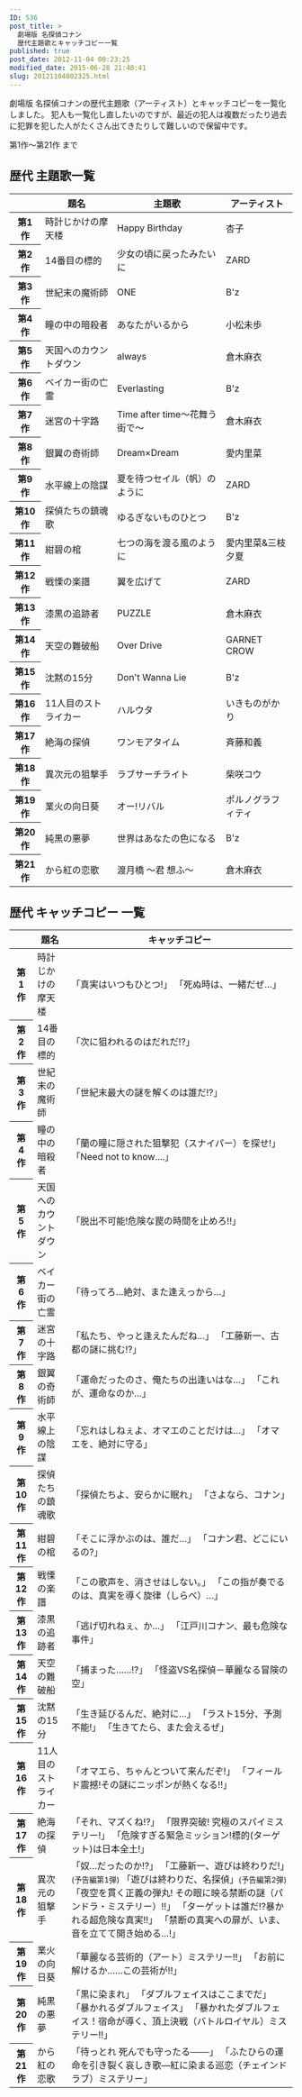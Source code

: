 ```yaml
---
ID: 536
post_title: >
  劇場版 名探偵コナン
  歴代主題歌とキャッチコピー一覧
published: true
post_date: 2012-11-04 00:23:25
modified_date: 2015-06-28 21:40:41
slug: 20121104002325.html
---
```

劇場版 名探偵コナンの歴代主題歌（アーティスト）とキャッチコピーを一覧化しました。
犯人も一覧化し直したいのですが、最近の犯人は複数だったり過去に犯罪を犯した人がたくさん出てきたりして難しいので保留中です。
<!--more-->
第1作～第21作 まで

<h2>歴代 主題歌一覧</h2>

<table class="table table-hover">
<thead>
<tr>
    <th></th>
    <th>題名</th>
    <th>主題歌</th>
    <th>アーティスト</th>
</tr>
</thead>
<tbody>
<tr>
    <th>第1作</th>
    <td>時計じかけの摩天楼 </td>
    <td>Happy Birthday </td>
    <td>杏子 </td>
</tr>
<tr>
    <th>第2作</th>
    <td>14番目の標的 </td>
    <td>少女の頃に戻ったみたいに </td>
    <td>ZARD </td>
</tr>
<tr>
    <th>第3作</th>
    <td>世紀末の魔術師 </td>
    <td>ONE </td>
    <td>B'z </td>
</tr>
<tr>
    <th>第4作</th>
    <td>瞳の中の暗殺者 </td>
    <td>あなたがいるから </td>
    <td>小松未歩 </td>
</tr>
<tr>
    <th>第5作</th>
    <td>天国へのカウントダウン </td>
    <td>always </td>
    <td>倉木麻衣 </td>
</tr>
<tr>
    <th>第6作</th>
    <td>ベイカー街の亡霊 </td>
    <td>Everlasting </td>
    <td>B'z </td>
</tr>
<tr>
    <th>第7作</th>
    <td>迷宮の十字路 </td>
    <td>Time after time〜花舞う街で〜 </td>
    <td>倉木麻衣 </td>
</tr>
<tr>
    <th>第8作</th>
    <td>銀翼の奇術師 </td>
    <td>Dream×Dream </td>
    <td>愛内里菜 </td>
</tr>
<tr>
    <th>第9作</th>
    <td>水平線上の陰謀 </td>
    <td>夏を待つセイル（帆）のように </td>
    <td>ZARD </td>
</tr>
<tr>
    <th>第10作</th>
    <td>探偵たちの鎮魂歌 </td>
    <td>ゆるぎないものひとつ </td>
    <td>B'z </td>
</tr>
<tr>
    <th>第11作</th>
    <td>紺碧の棺 </td>
    <td>七つの海を渡る風のように </td>
    <td>愛内里菜&三枝夕夏 </td>
</tr>
<tr>
    <th>第12作</th>
    <td>戦慄の楽譜 </td>
    <td>翼を広げて </td>
    <td>ZARD </td>
</tr>
<tr>
    <th>第13作</th>
    <td>漆黒の追跡者 </td>
    <td>PUZZLE </td>
    <td>倉木麻衣 </td>
</tr>
<tr>
    <th>第14作</th>
    <td>天空の難破船 </td>
    <td>Over Drive </td>
    <td>GARNET CROW </td>
</tr>
<tr>
    <th>第15作</th>
    <td>沈黙の15分 </td>
    <td>Don't Wanna Lie </td>
    <td>B'z </td>
</tr>
<tr>
    <th>第16作</th>
    <td>11人目のストライカー </td>
    <td>ハルウタ </td>
    <td>いきものがかり </td>
</tr>
<tr>
    <th>第17作</th>
    <td>絶海の探偵</td>
    <td>ワンモアタイム</td>
    <td>斉藤和義</td>
</tr>
<tr>
    <th>第18作</th>
    <td>異次元の狙撃手</td>
    <td>ラブサーチライト</td>
    <td>柴咲コウ</td>
</tr>
<tr>
    <th>第19作</th>
    <td>業火の向日葵</td>
    <td>オー!リバル</td>
    <td>ポルノグラフィティ</td>
</tr>
<tr>
    <th>第20作</th>
    <td>純黒の悪夢</td>
    <td>世界はあなたの色になる</td>
    <td>B'z</td>
</tr>
<tr>
    <th>第21作</th>
    <td>から紅の恋歌</td>
    <td>渡月橋 〜君 想ふ〜</td>
    <td>倉木麻衣</td>
</tr>
</tbody>
</table>

<h2>歴代 キャッチコピー 一覧</h2>

<table class="table table-hover">
<thead>
<tr>
    <th></th>
    <th>題名</th>
    <th>キャッチコピー</th>
</tr>
</thead>
<tbody>
<tr>
    <th>第1作</th>
    <td>時計じかけの摩天楼 </td>
    <td>「真実はいつもひとつ!」
    「死ぬ時は、一緒だぜ…」 </td>
</tr>
<tr>
    <th>第2作</th>
    <td>14番目の標的 </td>
    <td>「次に狙われるのはだれだ!?」 </td>
</tr>
<tr>
    <th>第3作</th>
    <td>世紀末の魔術師 </td>
    <td>「世紀末最大の謎を解くのは誰だ!?」 </td>
</tr>
<tr>
    <th>第4作</th>
    <td>瞳の中の暗殺者 </td>
    <td>「蘭の瞳に隠された狙撃犯（スナイパー）を探せ!」
    「Need not to know....」 </td>
</tr>
<tr>
    <th>第5作</th>
    <td>天国へのカウントダウン </td>
    <td>「脱出不可能!危険な罠の時間を止めろ!!」 </td>
</tr>
<tr>
    <th>第6作</th>
    <td>ベイカー街の亡霊 </td>
    <td>「待ってろ…絶対、また逢えっから…」 </td>
</tr>
<tr>
    <th>第7作</th>
    <td>迷宮の十字路 </td>
    <td>「私たち、やっと逢えたんだね…」
    「工藤新一、古都の謎に挑む!?」 </td>
</tr>
<tr>
    <th>第8作</th>
    <td>銀翼の奇術師 </td>
    <td>「運命だったのさ、俺たちの出逢いはな…」
    「これが、運命なのか…」 </td>
</tr>
<tr>
    <th>第9作</th>
    <td>水平線上の陰謀 </td>
    <td>「忘れはしねぇよ、オマエのことだけは…」
    「オマエを、絶対に守る」 </td>
</tr>
<tr>
    <th>第10作</th>
    <td>探偵たちの鎮魂歌 </td>
    <td>「探偵たちよ、安らかに眠れ」
    「さよなら、コナン」 </td>
</tr>
<tr>
    <th>第11作</th>
    <td>紺碧の棺 </td>
    <td>「そこに浮かぶのは、誰だ…」
    「コナン君、どこにいるの?」 </td>
</tr>
<tr>
    <th>第12作</th>
    <td>戦慄の楽譜 </td>
    <td>「この歌声を、消させはしない。」
    「この指が奏でるのは、真実を導く旋律（しらべ）…」 </td>
</tr>
<tr>
    <th>第13作</th>
    <td>漆黒の追跡者 </td>
    <td>「逃げ切れねぇ、か…」
    「江戸川コナン、最も危険な事件」 </td>
</tr>
<tr>
    <th>第14作</th>
    <td>天空の難破船 </td>
    <td>「捕まった……!?」
    「怪盗VS名探偵－華麗なる冒険の空」 </td>
</tr>
<tr>
    <th>第15作</th>
    <td>沈黙の15分 </td>
    <td>「生き延びるんだ、絶対に…」
    「ラスト15分、予測不能!」
    「生きてたら、また会えるぜ」 </td>
</tr>
<tr>
    <th>第16作</th>
    <td>11人目のストライカー </td>
    <td>「オマエら、ちゃんとついて来んだぞ!」
    「フィールド震撼!その謎にニッポンが熱くなる!!」 </td>
</tr>
<tr>
    <th>第17作</th>
    <td>絶海の探偵</td>
    <td>「それ、マズくね!?」
    「限界突破! 究極のスパイミステリー!」
    「危険すぎる緊急ミッション!標的(ターゲット)は日本全土!」</td>
</tr>
<tr>
    <th>第18作</th>
    <td>異次元の狙撃手</td>
    <td>「奴…だったのか!?」
    「工藤新一、遊びは終わりだ!」<small>(予告編第1弾)</small>
    「遊びは終わりだ、名探偵」<small>(予告編第2弾)</small>
    「夜空を貫く正義の弾丸! その眼に映る禁断の謎（パンドラ・ミステリー）!!」
    「ターゲットは誰だ!?暴かれる超危険な真実!!」
    「禁断の真実への扉が、いま、音を立てて開き始める…!」</td>
</tr>
<tr>
    <th>第19作</th>
    <td>業火の向日葵</td>
    <td>「華麗なる芸術的（アート）ミステリー!!」
    「お前に解けるか……この芸術が!!」</td>
</tr>
<tr>
    <th>第20作</th>
    <td>純黒の悪夢</td>
    <td>「黒に染まれ」
    「ダブルフェイスはここまでだ」
    「暴かれるダブルフェイス」
    「暴かれたダブルフェイス！宿命が導く、頂上決戦（バトルロイヤル）ミステリー!!」</td>
</tr>
<tr>
    <th>第21作</th>
    <td>から紅の恋歌</td>
    <td>「待っとれ 死んでも守ったる───」
    「ふたひらの運命を引き裂く哀しき歌―紅に染まる巡恋（チェインドラブ）ミステリー」</td>
</tr>
</tbody>
</table>